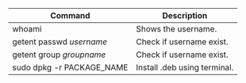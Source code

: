 | Command |Description |
| ------------ | ------------ |
|  whoami | Shows the username.  |
| getent passwd *username* |  Check if username exist. |
|  getent group *groupname* |  Check if username exist. |
| sudo dpkg -r PACKAGE_NAME|  Install .deb using terminal. |
